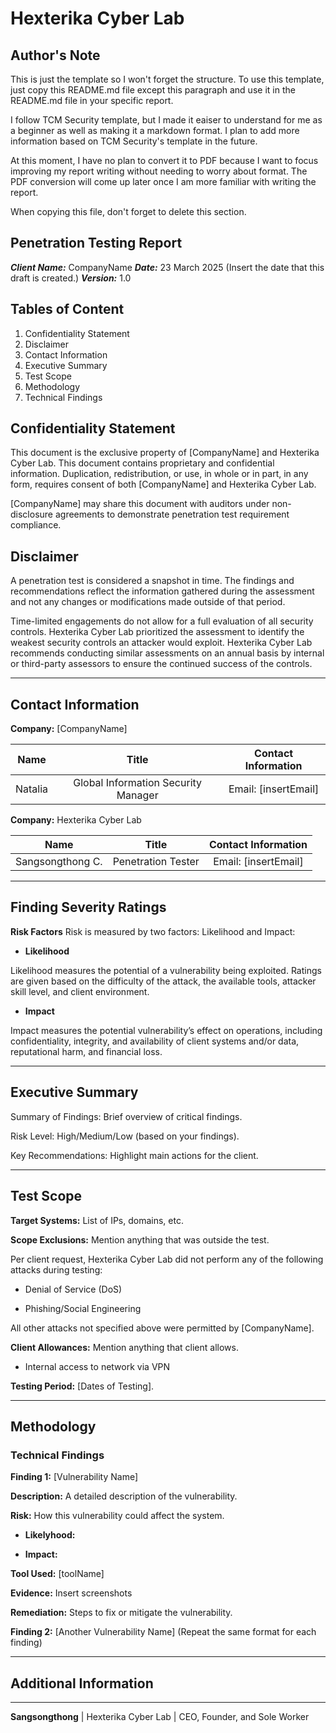 # Hexterika Cyber Lab

## Author's Note

This is just the template so I won't forget the structure. To use this template, just copy this README.md file except this paragraph and use it in the README.md file in your specific report.

I follow TCM Security template, but I made it eaiser to understand for me as a beginner as well as making it a markdown format. I plan to add more information based on TCM Security's template in the future.

At this moment, I have no plan to convert it to PDF because I want to focus improving my report writing without needing to worry about format. The PDF conversion will come up later once I am more familiar with writing the report.

When copying this file, don't forget to delete this section.

## Penetration Testing Report

***Client Name:*** CompanyName
***Date:*** 23 March 2025 (Insert the date that this draft is created.)
***Version:*** 1.0

## Tables of Content

1. Confidentiality Statement
2. Disclaimer
3. Contact Information
4. Executive Summary
5. Test Scope
6. Methodology
7. Technical Findings

## Confidentiality Statement

This document is the exclusive property of [CompanyName] and Hexterika Cyber Lab. This document contains proprietary and confidential information. Duplication, redistribution, or use, in whole or in part, in any form, requires consent of both [CompanyName] and Hexterika Cyber Lab.

[CompanyName] may share this document with auditors under non-disclosure agreements to demonstrate penetration test requirement compliance.

## Disclaimer

A penetration test is considered a snapshot in time. The findings and recommendations reflect the information gathered during the assessment and not any changes or modifications made outside of that period.

Time-limited engagements do not allow for a full evaluation of all security controls. Hexterika Cyber Lab prioritized the assessment to identify the weakest security controls an attacker would exploit. Hexterika Cyber Lab recommends conducting similar assessments on an annual basis by internal or third-party assessors to ensure the continued success of the controls.

---

## Contact Information

**Company:** [CompanyName]

| **Name** | **Title** | **Contact Information** |
| :------: | :-------: | :---------------------: |
| Natalia  | Global Information Security Manager | Email: [insertEmail] |

**Company:** Hexterika Cyber Lab

| **Name** | **Title** | **Contact Information** |
| :------: | :-------: | :---------------------: |
| Sangsongthong C. | Penetration Tester | Email: [insertEmail] |

---

## Finding Severity Ratings

**Risk Factors** Risk is measured by two factors: Likelihood and Impact:

+ **Likelihood**

Likelihood measures the potential of a vulnerability being exploited. Ratings are given based on the difficulty of the attack, the available tools, attacker skill level, and client environment.

+ **Impact**

Impact measures the potential vulnerability’s effect on operations, including confidentiality, integrity, and availability of client systems and/or data, reputational harm, and financial loss.

---

## Executive Summary

Summary of Findings: Brief overview of critical findings.

Risk Level: High/Medium/Low (based on your findings).

Key Recommendations: Highlight main actions for the client.

---

## Test Scope

**Target Systems:** List of IPs, domains, etc.

**Scope Exclusions:** Mention anything that was outside the test.

Per client request, Hexterika Cyber Lab did not perform any of the following attacks during testing:

+ Denial of Service (DoS)

+ Phishing/Social Engineering

All other attacks not specified above were permitted by [CompanyName].

**Client Allowances:** Mention anything that client allows.

+ Internal access to network via VPN

**Testing Period:** [Dates of Testing].

---

## Methodology

### Technical Findings

**Finding 1:** [Vulnerability Name]

**Description:** A detailed description of the vulnerability.

**Risk:** How this vulnerability could affect the system.

+ **Likelyhood:**
  
+ **Impact:**

**Tool Used:** [toolName]

**Evidence:** Insert screenshots

**Remediation:** Steps to fix or mitigate the vulnerability.

**Finding 2:** [Another Vulnerability Name]
(Repeat the same format for each finding)

---

## Additional Information

---

**Sangsongthong**
| Hexterika Cyber Lab
| CEO, Founder, and Sole Worker
